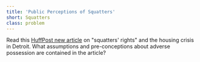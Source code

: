 ```yaml
---
title: 'Public Perceptions of Squatters'
short: Squatters
class: problem
---
```


 Read this [HuffPost new article]() on "squatters' rights" and the housing crisis in Detroit. What assumptions and pre-conceptions about adverse possession are contained in the article? 
